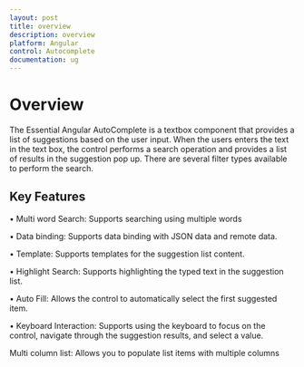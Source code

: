 ```yaml
---
layout: post
title: overview
description: overview
platform: Angular
control: Autocomplete 
documentation: ug
---
```


# Overview

The Essential Angular AutoComplete is a textbox component that provides a list of suggestions based on the user input. When the users enters the text in the text box, the control performs a search operation and provides a list of results in the suggestion pop up. There are several filter types available to perform the search.

## Key Features

• Multi word Search: Supports searching using multiple words

• Data binding: Supports data binding with JSON data and remote data.

• Template: Supports templates for the suggestion list content.

• Highlight Search: Supports highlighting the typed text in the suggestion list.

• Auto Fill: Allows the control to automatically select the first suggested item.

• Keyboard Interaction: Supports using the keyboard to focus on the control, navigate through the suggestion results, and select a value.

Multi column list: Allows you to populate list items with multiple columns